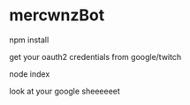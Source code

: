 # mercwnzBot
npm install

get your oauth2 credentials from google/twitch

node index

look at your google sheeeeeet
